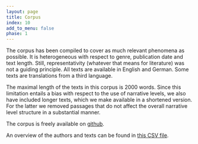 ```yaml
---
layout: page
title: Corpus
index: 10
add_to_menu: false
phase: 1
---
```


The corpus has been compiled to cover as much relevant phenomena as possible. It is heterogeneous with respect to genre, publication date and text length. Still, representativity (whatever that means for literature) was not a guiding principle. All texts are available in English and German. Some texts are translations from a third language.

The maximal length of the texts in this corpus is 2000 words. Since this limitation entails a bias with respect to the use of narrative levels, we also have included longer texts, which we make available in a shortened version. For the latter we removed passages that do not affect the overall narrative level structure in a substantial manner. 

The corpus is freely available on [github](https://github.com/SharedTasksInTheDH/phase-1-development-corpus).

An overview of the authors and texts can be found in [this CSV file](https://github.com/SharedTasksInTheDH/phase-1-development-corpus/blob/master/meta.csv).
